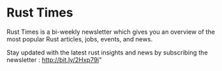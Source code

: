 # Rust Times

Rust Times is a bi-weekly newsletter which gives you an overview of the most popular Rust articles, jobs, events, and news.

Stay updated with the latest rust insights and news by subscribing the newsletter : http://bit.ly/2Hxp79i" 
